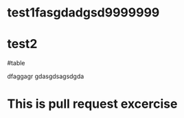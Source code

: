 # test1fasgdadgsd9999999
# test2


#table

dfaggagr
gdasgdsagsdgda

# This is pull request excercise
